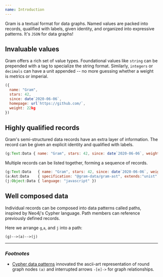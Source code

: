 ```yaml
---
name: Introduction
---
```


Gram is a textual format for data graphs. Named values are packed into records, qualified with labels, given identity, and organized into expressive patterns. It's `JSON` for data graphs!

## Invaluable values

Gram offers a rich set of value types. Foundational values like `string` can be prepended with a tag to 
specialize the string format. Similarly, `integers` or `decimals` can have a unit appended -- no more
guessing whether a weight is metrics or imperial. 

``` js
({
  name: "Gram",
  stars: 42,
  since: date`2020-06-06`,
  homepage: url`https://github.com/`,
  weight: 22kg
})
```


## Highly qualified records

Gram's semi-structured data records have an extra layer of information. The record can be
given an explicit identity and qualified with labels. 

```js
(g:Text:Data { name: "Gram", stars: 42, since: date`2020-06-06`, weight: 22kg })
```

Multiple records can be listed together, forming a sequence of records.

```js
(g:Text:Data   { name: "Gram", stars: 42, since: date`2020-06-06`, weight: 22kg })
(a:Ast:Data    { specification: "@gram-data/gram-ast", extends:"unist" })
(j:Object:Data { language: "javascript" })
```

## Well composed data

Individual records can be composed into data patterns called paths, inspired by Neo4j's Cypher language.
Path members can reference previously defined records.

Here we arrange `g`,`a`, and `j` into a path:

```
(g)-->(a)-->(j)
```

---

### _Footnotes_

- [Cypher data patterns](https://neo4j.com/docs/cypher-manual/current/syntax/patterns/#cypher-pattern-related-nodes)
  innovated the ascii-art representation of round graph nodes `(a)` and interrupted arrows `-[e]->` for graph relationships. 
